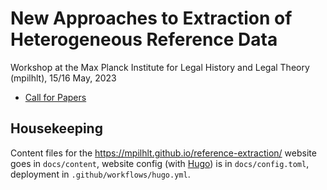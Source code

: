 # New Approaches to Extraction of Heterogeneous Reference Data

Workshop at the Max Planck Institute for Legal History and Legal Theory (mpilhlt), 15/16 May, 2023

- [Call for Papers](https://mpilhlt.github.io/reference-extraction/workshop-2023/cfp/)

## Housekeeping

Content files for the <https://mpilhlt.github.io/reference-extraction/> website goes in `docs/content`, website config (with [Hugo](https://gohugo.io/)) is in `docs/config.toml`, deployment in `.github/workflows/hugo.yml`.
